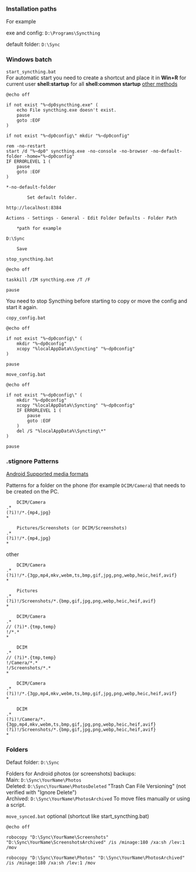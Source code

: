 ### Installation paths

For example

exe and config: `D:\Programs\Syncthing`

default folder: `D:\Sync`

### Windows batch

`start_syncthing.bat`  
For automatic start you need to create a shortcut and place it in **Win+R** for current user **shell:startup** for all **shell:common startup** <a href=https://docs.syncthing.net/users/autostart.html#windows>other methods</a>

```batch
@echo off

if not exist "%~dp0syncthing.exe" (
	echo File syncthing.exe doesn't exist.
	pause
	goto :EOF
)

if not exist "%~dp0config\" mkdir "%~dp0config"

rem -no-restart
start /d "%~dp0" syncthing.exe -no-console -no-browser -no-default-folder -home="%~dp0config"
IF ERRORLEVEL 1 (
	pause
	goto :EOF
)
```

`*-no-default-folder`
```
		Set default folder.

http://localhost:8384

Actions - Settings - General - Edit Folder Defaults - Folder Path
	
	*path for example

D:\Sync

	Save
```

`stop_syncthing.bat`
```batch
@echo off

taskkill /IM syncthing.exe /T /F

pause
```

You need to stop Syncthing before starting to copy or move the config and start it again.

`copy_config.bat`
```batch
@echo off

if not exist "%~dp0config\" (
	mkdir "%~dp0config"
	xcopy "%localAppData%\Syncting" "%~dp0config"
)

pause
```

`move_config.bat`
```batch
@echo off

if not exist "%~dp0config\" (
	mkdir "%~dp0config"
	xcopy "%localAppData%\Syncting" "%~dp0config"
	IF ERRORLEVEL 1 (
		pause
		goto :EOF
	)
	del /S "%localAppData%\Syncting\*"
)

pause
```

### .stignore Patterns

[Android Supported media formats](https://developer.android.com/media/platform/supported-formats)

Patterns for a folder on the phone (for example `DCIM/Camera`) that needs to be created on the PC.

```
	DCIM/Camera
.*
(?i)!/*.{mp4,jpg}
*

	Pictures/Screenshots (or DCIM/Screenshots)
.*
(?i)!/*.{mp4,jpg}
*
```

other
```
	DCIM/Camera
.*
(?i)!/*.{3gp,mp4,mkv,webm,ts,bmp,gif,jpg,png,webp,heic,heif,avif}
*

	Pictures
.*
(?i)!/Screenshots/*.{bmp,gif,jpg,png,webp,heic,heif,avif}
*

	DCIM/Camera
.*
// (?i)*.{tmp,temp}
!/*.*
*

	DCIM
.*
// (?i)*.{tmp,temp}
!/Camera/*.*
!/Screenshots/*.*
*

	DCIM/Camera
.*
(?i)!/*.{3gp,mp4,mkv,webm,ts,bmp,gif,jpg,png,webp,heic,heif,avif}
*

	DCIM
.*
(?i)!/Camera/*.{3gp,mp4,mkv,webm,ts,bmp,gif,jpg,png,webp,heic,heif,avif}
(?i)!/Screenshots/*.{bmp,gif,jpg,png,webp,heic,heif,avif}
*
```

### Folders
Defaut folder: `D:\Sync`

Folders for Android photos (or screenshots) backups:  
Main: `D:\Sync\YourName\Photos`  
Deleted: `D:\Sync\YourName\PhotosDeleted` "Trash Can File Versioning" (not verified with "Ignore Delete")  
Archived: `D:\Sync\YourName\PhotosArchived` To move files manually or using a script.  

`move_synced.bat`
optional (shortcut like start_syncthing.bat)
```batch
@echo off

robocopy "D:\Sync\YourName\Screenshots" "D:\Sync\YourName\ScreenshotsArchived" /is /minage:180 /xa:sh /lev:1 /mov

robocopy "D:\Sync\YourName\Photos" "D:\Sync\YourName\PhotosArchived" /is /minage:180 /xa:sh /lev:1 /mov
```
